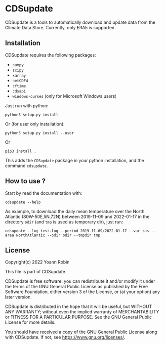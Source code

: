 # CDSupdate


CDSupdate is a tools to automatically download and update data from the Climate
Data Store. Currently, only ERA5 is supported.

## Installation

CDSupdate requires the following packages:

- `numpy`
- `scipy`
- `xarray`
- `netCDF4`
- `cftime`
- `cdsapi` 
- `windows-curses` (only for Microsoft Windows users)

Just run with python:

~~~shell
python3 setup.py install
~~~

Or (for user only installation):

~~~shell
python3 setup.py install --user
~~~

Or 

~~~shell
pip3 install .
~~~

This adds the `CDSupdate` package in your python installation, and the command
`cdsupdate`.

## How to use ?

Start by read the documentation with:

~~~shell
cdsupdate --help
~~~

As example, to download the daily mean temperature over the North Atlantic
(80W-50E,5N,72N) between 2019-11-09 and 2022-01-17 in the directory `odir` (and
`tmp` is used as temporary dir), just run:

~~~shell
cdsupdate --log test.log --period 2019-11-09/2022-01-17 --var tas --area NorthAtlantic --odir odir --tmpdir tmp
~~~


## License

Copyright(c) 2022 Yoann Robin

This file is part of CDSupdate.

CDSupdate is free software: you can redistribute it and/or modify
it under the terms of the GNU General Public License as published by
the Free Software Foundation, either version 3 of the License, or
(at your option) any later version.

CDSupdate is distributed in the hope that it will be useful,
but WITHOUT ANY WARRANTY; without even the implied warranty of
MERCHANTABILITY or FITNESS FOR A PARTICULAR PURPOSE.  See the
GNU General Public License for more details.

You should have received a copy of the GNU General Public License
along with CDSupdate.  If not, see <https://www.gnu.org/licenses/>.

